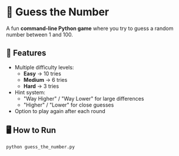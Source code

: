 # 🎯 Guess the Number

A fun **command-line Python game** where you try to guess a random number between 1 and 100.

## 📌 Features
- Multiple difficulty levels:
  - **Easy** → 10 tries
  - **Medium** → 6 tries
  - **Hard** → 3 tries
- Hint system:
  - "Way Higher" / "Way Lower" for large differences
  - "Higher" / "Lower" for close guesses
- Option to play again after each round

## 🖥️ How to Run
```bash
python guess_the_number.py
